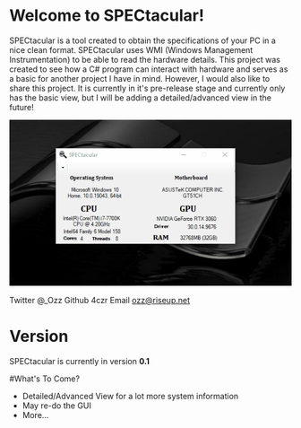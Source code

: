# Welcome to SPECtacular!
SPECtacular is a tool created to obtain the specifications of your PC in a nice clean format. SPECtacular uses WMI (Windows Management Instrumentation) to be able to read the hardware details. This project was created to see how a C# program can interact with hardware and serves as a basic for another project I have in mind. However, I would also like to share this project. It is currently in it's pre-release stage and currently only has the basic view, but I will be adding a detailed/advanced view in the future!

![SPECtacular Preview](spectacular.gif)

Twitter @_Ozz
Github 4czr
Email ozz@riseup.net

# Version
SPECtacular is currently in version **0.1**

#What's To Come?
- Detailed/Advanced View for a lot more system information
- May re-do the GUI
- More...